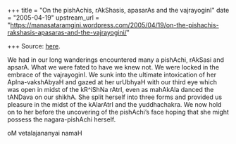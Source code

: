 +++
title = "On the pishAchis, rAkShasis, apasarAs and the vajrayoginI"
date = "2005-04-19"
upstream_url = "https://manasataramgini.wordpress.com/2005/04/19/on-the-pishachis-rakshasis-apasaras-and-the-vajrayogini/"

+++
Source: [here](https://manasataramgini.wordpress.com/2005/04/19/on-the-pishachis-rakshasis-apasaras-and-the-vajrayogini/).

We had in our long wanderings encountered many a pishAchi, rAkSasi and apsarA. What we were fated to have we knew not. We were locked in the embrace of the vajrayoginI. We sunk into the ultimate intoxication of her ApIna-vakshAbyaH and gazed at her urUbhyaH with our third eye which was open in midst of the kR^iShNa rAtrI, even as mahAkAla danced the tANDava on our shikhA. She split herself into three forms and provided us pleasure in the midst of the kAlarAtrI and the yuddhachakra. We now hold on to her before the uncovering of the pishAchi’s face hoping that she might possess the nagara-pishAchi herself.

oM vetalajananyai namaH

